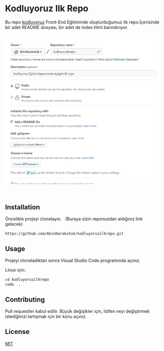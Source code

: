# Kodluyoruz Ilk Repo
Bu repo [kodluyoruz](https://www.kodluyoruz.org) Front-End Eğitiminde oluşturduğumuz ilk repo.İçerisinde bir adet README dosyası, bir adet de index.html barındırıyor.<br><br>

![Repo Oluşturulması](/figures/repo.jpg)

<br>

## Installation
Öncelikle projeyi clonelayın. &nbsp; (Buraya sizin reponuzdan aldığınız link gelecek)
<br>

```
https://github.com/AkinKarakutuk/kodluyoruzilkrepo.git

```
## Usage
Projeyi cloneladıktan sonra Visual Studio Code programında açınız.  

Linux için:


```
cd kodluyoruzilkrepo
code  .
```
## Contributing 
Pull requestler kabul edilir. Büyük değişikler için, lütfen neyi değiştirmek istediğinizi tartışmak için bir konu açınız.

## License
[MIT](https://choosealicense.com/licenses/mit/)
